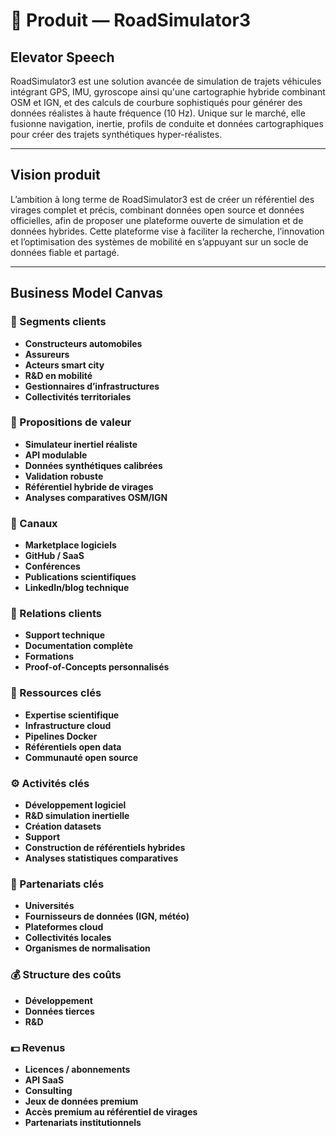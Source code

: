 # 🚗 Produit — RoadSimulator3

## Elevator Speech
RoadSimulator3 est une solution avancée de simulation de trajets véhicules intégrant GPS, IMU, gyroscope ainsi qu'une cartographie hybride combinant OSM et IGN, et des calculs de courbure sophistiqués pour générer des données réalistes à haute fréquence (10 Hz). Unique sur le marché, elle fusionne navigation, inertie, profils de conduite et données cartographiques pour créer des trajets synthétiques hyper-réalistes.

---

## Vision produit
L’ambition à long terme de RoadSimulator3 est de créer un référentiel des virages complet et précis, combinant données open source et données officielles, afin de proposer une plateforme ouverte de simulation et de données hybrides. Cette plateforme vise à faciliter la recherche, l’innovation et l’optimisation des systèmes de mobilité en s’appuyant sur un socle de données fiable et partagé.

---

## Business Model Canvas

### 👥 Segments clients
- **Constructeurs automobiles**
- **Assureurs**
- **Acteurs smart city**
- **R&D en mobilité**
- **Gestionnaires d’infrastructures**
- **Collectivités territoriales**

### 🎯 Propositions de valeur
- **Simulateur inertiel réaliste**
- **API modulable**
- **Données synthétiques calibrées**
- **Validation robuste**
- **Référentiel hybride de virages**
- **Analyses comparatives OSM/IGN**

### 📡 Canaux
- **Marketplace logiciels**
- **GitHub / SaaS**
- **Conférences**
- **Publications scientifiques**
- **LinkedIn/blog technique**

### 💬 Relations clients
- **Support technique**
- **Documentation complète**
- **Formations**
- **Proof-of-Concepts personnalisés**

### 🔑 Ressources clés
- **Expertise scientifique**
- **Infrastructure cloud**
- **Pipelines Docker**
- **Référentiels open data**
- **Communauté open source**

### ⚙️ Activités clés
- **Développement logiciel**
- **R&D simulation inertielle**
- **Création datasets**
- **Support**
- **Construction de référentiels hybrides**
- **Analyses statistiques comparatives**

### 🤝 Partenariats clés
- **Universités**
- **Fournisseurs de données (IGN, météo)**
- **Plateformes cloud**
- **Collectivités locales**
- **Organismes de normalisation**

### 💰 Structure des coûts
- **Développement**
- **Données tierces**
- **R&D**

### 💵 Revenus
- **Licences / abonnements**
- **API SaaS**
- **Consulting**
- **Jeux de données premium**
- **Accès premium au référentiel de virages**
- **Partenariats institutionnels**
